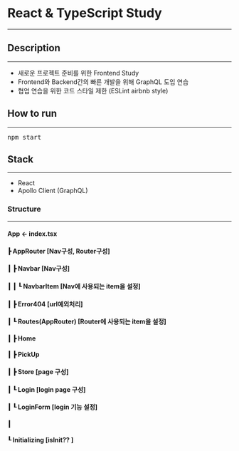 # React & TypeScript Study
---

## Description
---
- 새로운 프로젝트 준비를 위한 Frontend Study
- Frontend와 Backend간의 빠른 개발을 위해 GraphQL 도입 연습
- 협업 연습을 위한 코드 스타일 제한 (ESLint airbnb style)


## How to run
---
<pre>npm start</pre>

## Stack
---
- React
- Apollo Client (GraphQL)


### Structure
---
#### App <- index.tsx
#### ┣ AppRouter [Nav구성, Router구성]
#### ┃	┣ Navbar [Nav구성]
#### ┃	┃	┖ NavbarItem [Nav에 사용되는 item을 설정]
#### ┃	┣ Error404 [url예외처리]
#### ┃	┖ Routes(AppRouter) [Router에 사용되는 item을 설정]
#### ┃		┣ Home
#### ┃       ┣ PickUp
#### ┃		┣ Store [page 구성]
#### ┃		┖ Login [login page 구성]
#### ┃			┖ LoginForm [login 기능 설정]
#### ┃
#### ┖ Initializing [isInit?? ]
